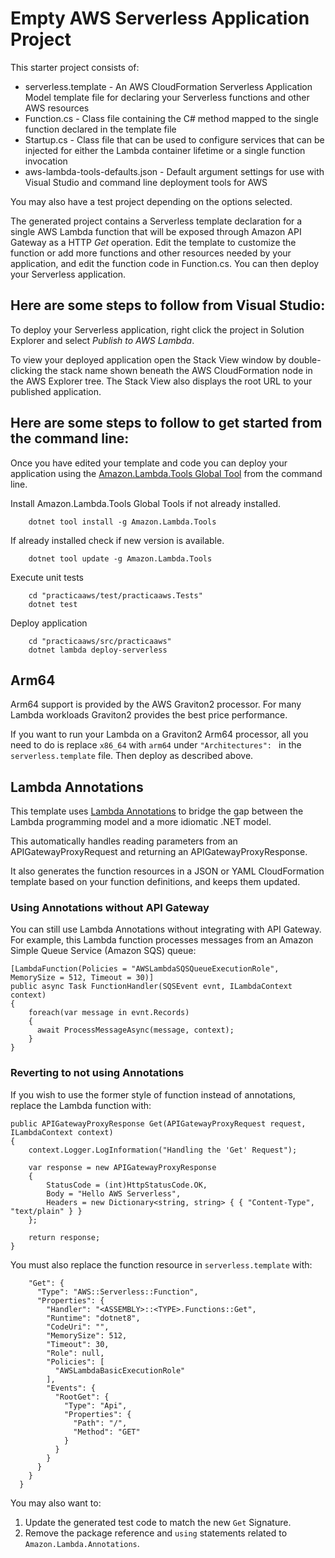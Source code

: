 # Empty AWS Serverless Application Project

This starter project consists of:
* serverless.template - An AWS CloudFormation Serverless Application Model template file for declaring your Serverless functions and other AWS resources
* Function.cs - Class file containing the C# method mapped to the single function declared in the template file
* Startup.cs - Class file that can be used to configure services that can be injected for either the Lambda container lifetime or a single function invocation
* aws-lambda-tools-defaults.json - Default argument settings for use with Visual Studio and command line deployment tools for AWS

You may also have a test project depending on the options selected.

The generated project contains a Serverless template declaration for a single AWS Lambda function that will be exposed through Amazon API Gateway as a HTTP *Get* operation. Edit the template to customize the function or add more functions and other resources needed by your application, and edit the function code in Function.cs. You can then deploy your Serverless application.

## Here are some steps to follow from Visual Studio:

To deploy your Serverless application, right click the project in Solution Explorer and select *Publish to AWS Lambda*.

To view your deployed application open the Stack View window by double-clicking the stack name shown beneath the AWS CloudFormation node in the AWS Explorer tree. The Stack View also displays the root URL to your published application.

## Here are some steps to follow to get started from the command line:

Once you have edited your template and code you can deploy your application using the [Amazon.Lambda.Tools Global Tool](https://github.com/aws/aws-extensions-for-dotnet-cli#aws-lambda-amazonlambdatools) from the command line.

Install Amazon.Lambda.Tools Global Tools if not already installed.
```
    dotnet tool install -g Amazon.Lambda.Tools
```

If already installed check if new version is available.
```
    dotnet tool update -g Amazon.Lambda.Tools
```

Execute unit tests
```
    cd "practicaaws/test/practicaaws.Tests"
    dotnet test
```

Deploy application
```
    cd "practicaaws/src/practicaaws"
    dotnet lambda deploy-serverless
```
## Arm64

Arm64 support is provided by the AWS Graviton2 processor. For many Lambda workloads Graviton2 provides the best price performance.

If you want to run your Lambda on a Graviton2 Arm64 processor, all you need to do is replace `x86_64` with `arm64` under `"Architectures": ` in the `serverless.template` file. Then deploy as described above. 

## Lambda Annotations
This template uses [Lambda Annotations](https://github.com/aws/aws-lambda-dotnet/blob/master/Libraries/src/Amazon.Lambda.Annotations/README.md) to bridge the gap between the Lambda programming model and a more idiomatic .NET model.

This automatically handles reading parameters from an APIGatewayProxyRequest and returning an APIGatewayProxyResponse. 

It also generates the function resources in a JSON or YAML CloudFormation template based on your function definitions, and keeps them updated.

### Using Annotations without API Gateway
You can still use Lambda Annotations without integrating with API Gateway. For example, this Lambda function processes messages from an Amazon Simple Queue Service (Amazon SQS) queue:
```
[LambdaFunction(Policies = "AWSLambdaSQSQueueExecutionRole", MemorySize = 512, Timeout = 30)]
public async Task FunctionHandler(SQSEvent evnt, ILambdaContext context) 
{ 
    foreach(var message in evnt.Records) 
    { 
      await ProcessMessageAsync(message, context);
    }
}
```

### Reverting to not using Annotations
If you wish to use the former style of function instead of annotations, replace the Lambda function with:
```
public APIGatewayProxyResponse Get(APIGatewayProxyRequest request, ILambdaContext context)
{
    context.Logger.LogInformation("Handling the 'Get' Request");

    var response = new APIGatewayProxyResponse
    {
        StatusCode = (int)HttpStatusCode.OK,
        Body = "Hello AWS Serverless",
        Headers = new Dictionary<string, string> { { "Content-Type", "text/plain" } }
    };

    return response;
}
```

You must also replace the function resource in `serverless.template` with:
```
    "Get": {
      "Type": "AWS::Serverless::Function",
      "Properties": {
        "Handler": "<ASSEMBLY>::<TYPE>.Functions::Get",
        "Runtime": "dotnet8",
        "CodeUri": "",
        "MemorySize": 512,
        "Timeout": 30,
        "Role": null,
        "Policies": [
          "AWSLambdaBasicExecutionRole"
        ],
        "Events": {
          "RootGet": {
            "Type": "Api",
            "Properties": {
              "Path": "/",
              "Method": "GET"
            }
          }
        }
      }
    }
  }
```

You may also want to:
1. Update the generated test code to match the new `Get` Signature.
2. Remove the package reference and `using` statements related to `Amazon.Lambda.Annotations`.